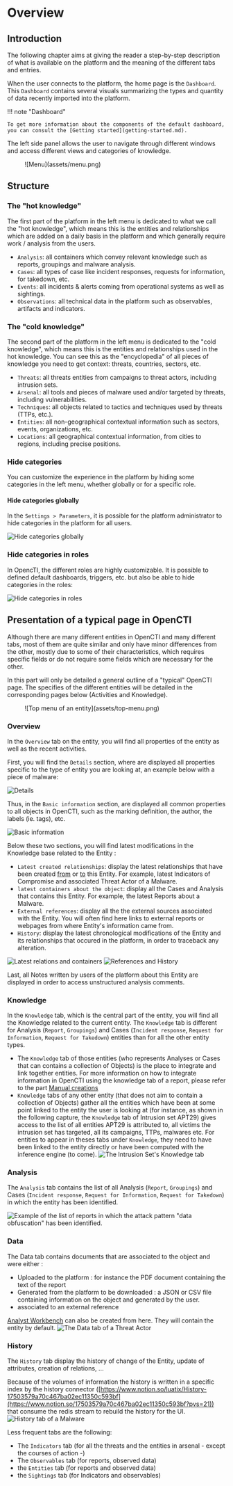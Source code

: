 # Overview

## Introduction

The following chapter aims at giving the reader a step-by-step description of what is available on the platform and the meaning of the different tabs and entries.

When the user connects to the platform, the home page is the `Dashboard`. This `Dashboard` contains several visuals summarizing the types and quantity of data recently imported into the platform.

!!! note "Dashboard"
    
    To get more information about the components of the default dashboard, you can consult the [Getting started](getting-started.md).

The left side panel allows the user to navigate through different windows and access different views and categories of knowledge.

<figure markdown>
  ![Menu](assets/menu.png)
</figure>

## Structure

### The "hot knowledge"

The first part of the platform in the left menu is dedicated to what we call the "hot knowledge", which means this is the entities and relationships which are added on a daily basis in the platform and which generally require work / analysis from the users.

* `Analysis`: all containers which convey relevant knowledge such as reports, groupings and malware analysis.
* `Cases`: all types of case like incident responses, requests for information, for takedown, etc.
* `Events`: all incidents & alerts coming from operational systems as well as sightings.
* `Observations`: all technical data in the platform such as observables, artifacts and indicators.

### The "cold knowledge"

The second part of the platform in the left menu is dedicated to the "cold knowledge", which means this is the entities and relationships used in the hot knowledge. You can see this as the "encyclopedia" of all pieces of knowledge you need to get context: threats, countries, sectors, etc.

* `Threats`: all threats entities from campaigns to threat actors, including intrusion sets.
* `Arsenal`: all tools and pieces of malware used and/or targeted by threats, including vulnerabilities.
* `Techniques`: all objects related to tactics and techniques used by threats (TTPs, etc.).
* `Entities`: all non-geographical contextual information such as sectors, events, organizations, etc.
* `Locations`: all geographical contextual information, from cities to regions, including precise positions.

### Hide categories

You can customize the experience in the platform by hiding some categories in the left menu, whether globally or for a specific role.

#### Hide categories globally

In the `Settings > Parameters`, it is possible for the platform administrator to hide categories in the platform for all users.

![Hide categories globally](assets/hide-global.png)

### Hide categories in roles

In OpencTI, the different roles are highly customizable. It is possible to defined default dashboards, triggers, etc. but also be able to hide categories in the roles:

![Hide categories in roles](assets/hide-roles.png)

## Presentation of a typical page in OpenCTI

Although there are many different entities in OpenCTI and many different tabs, most of them are quite similar and only have minor differences from the other, mostly due to some of their characteristics, which requires specific fields or do not require some fields which are necessary for the other. 

In this part will only be detailed a general outline of a "typical" OpenCTI page. The specifies of the different entities will be detailed in the corresponding pages below (Activities and Knowledge).

<figure markdown>
  ![Top menu of an entity](assets/top-menu.png)
</figure>

### Overview

In the `Overview` tab on the entity, you will find all properties of the entity as well as the recent activities.

First, you will find the `Details` section, where are displayed all properties specific to the type of entity you are looking at, an example below with a piece of malware:

![Details](assets/details.png)

Thus, in the `Basic information` section, are displayed all common properties to all objects in OpenCTI, such as the marking definition, the author, the labels (ie. tags), etc.

![Basic information](assets/basic.png)

Below these two sections, you will find latest modifications in the Knowledge base related to the Entity :
- `Latest created relationships`: display the latest relationships that have been created <u>from</u> or <u>to</u> this Entity. For example, latest Indicators of Compromise and associated Threat Actor of a Malware.
- `latest containers about the object`: display all the Cases and Analysis that contains this Entity. For example, the latest Reports about a Malware.
- `External references`: display all the the external sources associated with the Entity. You will often find here links to external reports or webpages from where Entity's information came from.
- `History`: display the latest chronological modifications of the Entity and its relationships that occured in the platform, in order to traceback any alteration.

![Latest relations and containers](assets/latest_additions.png)
![References and History](assets/ref_and_history.png)

Last, all Notes written by users of the platform about this Entity are displayed in order to access unstructured analysis comments.

### Knowledge

In the `Knowledge` tab, which is the central part of the entity, you will find all the Knowledge related to the current entity. The `Knowledge` tab is different for Analysis (`Report`, `Groupings`) and Cases (`Incident response`, `Request for Information`, `Request for Takedown`) entities than for all the other entity types.
- The `Knowledge` tab of those entities (who represents Analyses or Cases that can contains a collection of Objects) is the place to integrate and link together entities. For more information on how to integrate information in OpenCTI using the knowledge tab of a report, please refer to the part [Manual creations](manual-creations.md)
- `Knowledge` tabs of any other entity (that does not aim to contain a collection of Objects) gather all the entities which have been at some point linked to the entity the user is looking at (for instance, as shown in the following capture, the `Knowledge` tab of Intrusion set APT29) gives access to the list of all entities APT29 is attributed to, all victims the intrusion set has targeted, all its campaigns, TTPs, malwares etc. For entities to appear in theses tabs under `Knowledge`, they need to have been linked to the entity directly or have been computed with the inference engine (to come).
![The Intrusion Set's Knowledge tab](assets/intrusionset_knowledge_view.png)

### Analysis

The `Analysis` tab contains the list of all Analysis (`Report`, `Groupings`) and Cases (`Incident response`, `Request for Information`, `Request for Takedown`) in which the entity has been identified.

![Example of the list of reports in which the attack pattern "data obfuscation" has been identified.](assets/entity_analysis-tab.png)

### Data

The Data tab contains documents that are associated to the object and were either :

- Uploaded to the platform : for instance the PDF document containing the text of the report
- Generated from the platform to be downloaded : a JSON or CSV file containing information on the object and generated by the user.
- associated to an external reference

[Analyst Workbench](workbench.md) can also be created from here. They will contain the entity by default.
![The Data tab of a Threat Actor](assets/entity-data-tab.png)

### History

The `History` tab display the history of change of the Entity, update of attributes, creation of relations, ...

Because of the volumes of information the history is written in a specific index by the history connector ([https://www.notion.so/luatix/History-17503579a70c467ba02ec11350c593bf](https://www.notion.so/17503579a70c467ba02ec11350c593bf?pvs=21)) that consume the redis stream to rebuild the history for the UI.
![History tab of a Malware](assets/history.png)

Less frequent tabs are the following:

- The `Indicators` tab (for all the threats and the entities in arsenal - except the courses of action -)
- The `Observables` tab (for reports, observed data)
- the `Entities` tab (for reports and observed data)
- the `Sightings` tab (for Indicators and observables)

